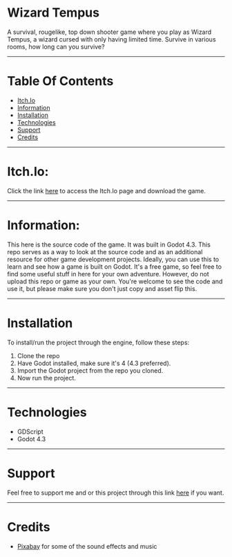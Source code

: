 # Wizard Tempus

A survival, rougelike, top down shooter game where you play as Wizard Tempus, a wizard cursed with only having limited time.
Survive in various rooms, how long can you survive?
_________________________

# Table Of Contents
- [Itch.Io](#Itch.Io)
- [Information](#information)
- [Installation](#installation)
- [Technologies](#technologies)
- [Support](#Support)
- [Credits](#credits)
_________________________

# Itch.Io:
Click the link [here](https://nono-t27.itch.io/wizard-tempus) to access the Itch.Io page and download the game.
_________________________

# Information:
This here is the source code of the game. It was built in Godot 4.3. This repo serves as a way to
look at the source code and as an additional resource for other game development projects. Ideally, you can 
use this to learn and see how a game is built on Godot. It's a free game, so feel free to find some useful stuff
in here for your own adventure. However, do not upload this repo or game as your own. You're welcome 
to see the code and use it, but please make sure you don't just copy and asset flip this.
_________________________

# Installation
To install/run the project through the engine, follow these steps:
1) Clone the repo
2) Have Godot installed, make sure it's 4 (4.3 preferred).
3) Import the Godot project from the repo you cloned.
4) Now run the project.
_________________________

# Technologies
- GDScript
- Godot 4.3
_________________________

# Support
Feel free to support me and or this project through this link [here](https://buymeacoffee.com/nono_t27) if you want.
_________________________
# Credits
- [Pixabay](https://pixabay.com/sound-effects/) for some of the sound effects and music

